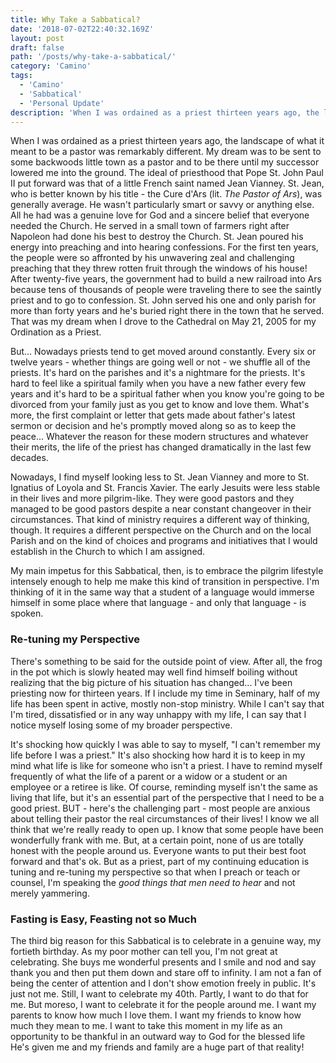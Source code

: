 ```yaml
---
title: Why Take a Sabbatical?
date: '2018-07-02T22:40:32.169Z'
layout: post
draft: false
path: '/posts/why-take-a-sabbatical/'
category: 'Camino'
tags:
  - 'Camino'
  - 'Sabbatical'
  - 'Personal Update'
description: 'When I was ordained as a priest thirteen years ago, the landscape of what it meant to be a pastor was remarkably different...'
---
```


When I was ordained as a priest thirteen years ago, the landscape of what it meant to be a pastor was remarkably different. My dream was to be sent to some backwoods little town as a pastor and to be there until my successor lowered me into the ground. The ideal of priesthood that Pope St. John Paul II put forward was that of a little French saint named Jean Vianney. St. Jean, who is better known by his title - the Cure d'Ars (lit. _The Pastor of Ars_), was generally average. He wasn't particularly smart or savvy or anything else. All he had was a genuine love for God and a sincere belief that everyone needed the Church. He served in a small town of farmers right after Napoleon had done his best to destroy the Church. St. Jean poured his energy into preaching and into hearing confessions. For the first ten years, the people were so affronted by his unwavering zeal and challenging preaching that they threw rotten fruit through the windows of his house! After twenty-five years, the government had to build a new railroad into Ars because tens of thousands of people were traveling there to see the saintly priest and to go to confession. St. John served his one and only parish for more than forty years and he's buried right there in the town that he served. That was my dream when I drove to the Cathedral on May 21, 2005 for my Ordination as a Priest.

But... Nowadays priests tend to get moved around constantly. Every six or twelve years - whether things are going well or not - we shuffle all of the priests. It's hard on the parishes and it's a nightmare for the priests. It's hard to feel like a spiritual family when you have a new father every few years and it's hard to be a spiritual father when you know you're going to be divorced from your family just as you get to know and love them. What's more, the first complaint or letter that gets made about father's latest sermon or decision and he's promptly moved along so as to keep the peace... Whatever the reason for these modern structures and whatever their merits, the life of the priest has changed dramatically in the last few decades.

Nowadays, I find myself looking less to St. Jean Vianney and more to St. Ignatius of Loyola and St. Francis Xavier. The early Jesuits were less stable in their lives and more pilgrim-like. They were good pastors and they managed to be good pastors despite a near constant changeover in their circumstances. That kind of ministry requires a different way of thinking, though. It requires a different perspective on the Church and on the local Parish and on the kind of choices and programs and initiatives that I would establish in the Church to which I am assigned.

My main impetus for this Sabbatical, then, is to embrace the pilgrim lifestyle intensely enough to help me make this kind of transition in perspective. I'm thinking of it in the same way that a student of a language would immerse himself in some place where that language - and only that language - is spoken.

### Re-tuning my Perspective

There's something to be said for the outside point of view. After all, the frog in the pot which is slowly heated may well find himself boiling without realizing that the big picture of his situation has changed... I've been priesting now for thirteen years. If I include my time in Seminary, half of my life has been spent in active, mostly non-stop ministry. While I can't say that I'm tired, dissatisfied or in any way unhappy with my life, I can say that I notice myself losing some of my broader perspective.

It's shocking how quickly I was able to say to myself, "I can't remember my life before I was a priest." It's also shocking how hard it is to keep in my mind what life is like for someone who isn't a priest. I have to remind myself frequently of what the life of a parent or a widow or a student or an employee or a retiree is like. Of course, reminding myself isn't the same as living that life, but it's an essential part of the perspective that I need to be a good priest. BUT - here's the challenging part - most people are anxious about telling their pastor the real circumstances of their lives! I know we all think that we're really ready to open up. I know that some people have been wonderfully frank with me. But, at a certain point, none of us are totally honest with the people around us. Everyone wants to put their best foot forward and that's ok. But as a priest, part of my continuing education is tuning and re-tuning my perspective so that when I preach or teach or counsel, I'm speaking the _good things that men need to hear_ and not merely yammering.

### Fasting is Easy, Feasting not so Much

The third big reason for this Sabbatical is to celebrate in a genuine way, my fortieth birthday. As my poor mother can tell you, I'm not great at celebrating. She buys me wonderful presents and I smile and nod and say thank you and then put them down and stare off to infinity. I am not a fan of being the center of attention and I don't show emotion freely in public. It's just not me. Still, I want to celebrate my 40th. Partly, I want to do that for me. But moreso, I want to celebrate it for the people around me. I want my parents to know how much I love them. I want my friends to know how much they mean to me. I want to take this moment in my life as an opportunity to be thankful in an outward way to God for the blessed life He's given me and my friends and family are a huge part of that reality!
